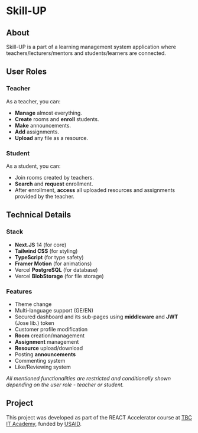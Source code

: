 # Skill-UP

## About

Skill-UP is a part of a learning management system application where teachers/lecturers/mentors and students/learners are connected.

## User Roles

### Teacher

As a teacher, you can:
- **Manage** almost everything.
- **Create** rooms and **enroll** students.
- **Make** announcements.
- **Add** assignments.
- **Upload** any file as a resource.

### Student

As a student, you can:
- Join rooms created by teachers.
- **Search** and **request** enrollment.
- After enrollment, **access** all uploaded resources and assignments provided by the teacher.

## Technical Details

### Stack

- **Next.JS** 14 (for core)
- **Tailwind CSS** (for styling)
- **TypeScript** (for type safety)
- **Framer Motion** (for animations)
- Vercel **PostgreSQL** (for database)
- Vercel **BlobStorage** (for file storage)

### Features

- Theme change
- Multi-language support (GE/EN)
- Secured dashboard and its sub-pages using **middleware** and **JWT** (Jose lib.) token
- Customer profile modification
- **Room** creation/management
- **Assignment** management
- **Resource** upload/download
- Posting **announcements**
- Commenting system
- Like/Reviewing system

*All mentioned functionalities are restricted and conditionally shown depending on the user role - teacher or student.*

## Project

This project was developed as part of the REACT Accelerator course at [TBC IT Academy](https://www.tbcacademy.ge/), funded by [USAID](https://www.usaid.gov/).
